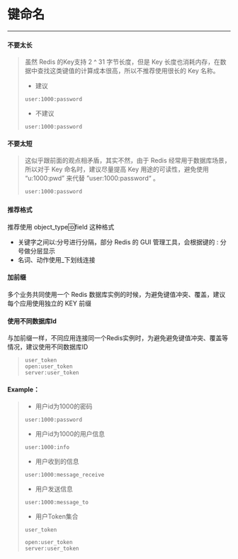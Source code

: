 # 键命名

---

#### **不要太长**

> 虽然 Redis 的Key支持 2 ^ 31 字节长度，但是 Key 长度也消耗内存，在数据中查找这类键值的计算成本很高，所以不推荐使用很长的 Key 名称。
>
> * 建议
>
> ```
> user:1000:password
> ```
>
> * 不建议
>
> ```
> user:1000:password
> ```

#### **不要太短**

> 这似乎跟前面的观点相矛盾，其实不然，由于 Redis 经常用于数据库场景，所以对于 Key 命名时，建议尽量提高 Key 用途的可读性，避免使用 “u:1000:pwd” 来代替 ”user:1000:password“ 。
>
> ```
> user:1000:password
> ```

### 

#### **推荐格式**

推荐使用 object\_type:id:field 这种格式

* 关键字之间以:分号进行分隔，部分 Redis 的 GUI 管理工具，会根据键的 : 分号做分层显示
* 名词、动作使用\_下划线连接

#### 

#### **加前缀**

多个业务共同使用一个 Redis 数据库实例的时候，为避免键值冲突、覆盖，建议每个应用使用独立的 KEY 前缀

#### 

#### **使用不同数据库Id**

与加前缀一样，不同应用连接同一个Redis实例时，为避免避免键值冲突、覆盖等情况，建议使用不同数据库ID

> ```
> user_token
> open:user_token
> server:user_token
> ```

#### Example：

> * 用户id为1000的密码
>
> ```Redis
> user:1000:password
> ```
>
> * 用户id为1000的用户信息
>
> ```Redis
> user:1000:info
> ```
>
> * 用户收到的信息
>
> ```Redis
> user:1000:message_receive
> ```
>
> * 用户发送信息
>
> ```
> user:1000:message_to
> ```
>
> * 用户Token集合
>
> ```
> user_token
>
> open:user_token
> server:user_token
> ```



